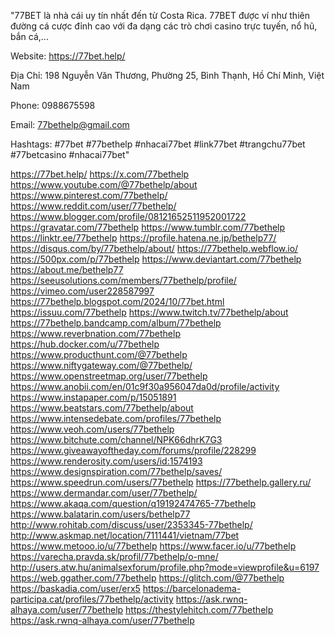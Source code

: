 "77BET là nhà cái uy tín nhất đến từ Costa Rica. 77BET được ví như thiên đường cá cược đỉnh cao với đa dạng các trò chơi casino trực tuyến, nổ hũ, bắn cá,...

Website: https://77bet.help/ 

Địa Chỉ: 198 Nguyễn Văn Thương, Phường 25, Bình Thạnh, Hồ Chí Minh, Việt Nam

Phone: 0988675598

Email: 77bethelp@gmail.com

Hashtags: #77bet #77bethelp #nhacai77bet #link77bet #trangchu77bet #77betcasino #nhacai77bet"

https://77bet.help/
https://x.com/77bethelp
https://www.youtube.com/@77bethelp/about
https://www.pinterest.com/77bethelp/
https://www.reddit.com/user/77bethelp/
https://www.blogger.com/profile/08121652511952001722
https://gravatar.com/77bethelp
https://www.tumblr.com/77bethelp
https://linktr.ee/77bethelp
https://profile.hatena.ne.jp/bethelp77/
https://disqus.com/by/77bethelp/about/
https://77bethelp.webflow.io/
https://500px.com/p/77bethelp
https://www.deviantart.com/77bethelp
https://about.me/bethelp77
https://seeusolutions.com/members/77bethelp/profile/
https://vimeo.com/user228587997
https://77bethelp.blogspot.com/2024/10/77bet.html
https://issuu.com/77bethelp
https://www.twitch.tv/77bethelp/about
https://77bethelp.bandcamp.com/album/77bethelp
https://www.reverbnation.com/77bethelp
https://hub.docker.com/u/77bethelp
https://www.producthunt.com/@77bethelp
https://www.niftygateway.com/@77bethelp/
https://www.openstreetmap.org/user/77bethelp
https://www.anobii.com/en/01c9f30a956047da0d/profile/activity
https://www.instapaper.com/p/15051891
https://www.beatstars.com/77bethelp/about
https://www.intensedebate.com/profiles/77bethelp
https://www.veoh.com/users/77bethelp
https://www.bitchute.com/channel/NPK66dhrK7G3
https://www.giveawayoftheday.com/forums/profile/228299
https://www.renderosity.com/users/id:1574193
https://www.designspiration.com/77bethelp/saves/
https://www.speedrun.com/users/77bethelp
https://77bethelp.gallery.ru/
https://www.dermandar.com/user/77bethelp/
https://www.akaqa.com/question/q19192474765-77bethelp
https://www.balatarin.com/users/bethelp77
http://www.rohitab.com/discuss/user/2353345-77bethelp/
http://www.askmap.net/location/7111441/vietnam/77bet
https://www.metooo.io/u/77bethelp
https://www.facer.io/u/77bethelp
https://varecha.pravda.sk/profil/77bethelp/o-mne/
http://users.atw.hu/animalsexforum/profile.php?mode=viewprofile&u=6197
https://web.ggather.com/77bethelp
https://glitch.com/@77bethelp
https://baskadia.com/user/erx5
https://barcelonadema-participa.cat/profiles/77bethelp/activity
https://ask.rwnq-alhaya.com/user/77bethelp
https://thestylehitch.com/77bethelp
https://ask.rwnq-alhaya.com/user/77bethelp